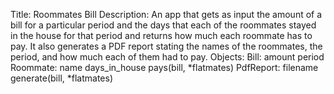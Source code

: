 Title: Roommates Bill
Description: An app that gets as input the amount of a bill for a particular period
and the days that each of the roommates stayed in the house for that period
and returns how much each roommate has to pay. It also generates a PDF report
stating the names of the roommates, the period, and how much each of them had to pay.
Objects: Bill:
            amount
            period
         Roommate:
            name
            days_in_house
            pays(bill, *flatmates)
         PdfReport:
            filename
            generate(bill, *flatmates)